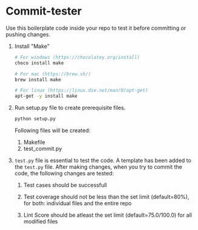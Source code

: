 # Commit-tester

Use this boilerplate code inside your repo to test it before committing or pushing changes.
1. Install "Make"
    ```bash
    # For windows (https://chocolatey.org/install)
    choco install make

    # For mac (https://brew.sh/)
    brew install make

    # For linux (https://linux.die.net/man/8/apt-get)
    apt-get -y install make
    ```

2. Run setup.py file to create prerequisite files.
    ```bash
    python setup.py
    ```
   Following files will be created:
    1. Makefile
    2. test_commit.py

3. ```test.py``` file is essential to test the code. A template has been added to the ```test.py``` file. After making changes, when you try to commit the code, the following changes are tested:
    1. Test cases should be successfull

    2. Test coverage should not be less than the set limit (default=80%), for both: individual files and the entire repo
    
    3. Lint Score should be atleast the set limit (default=75.0/100.0) for all modified files